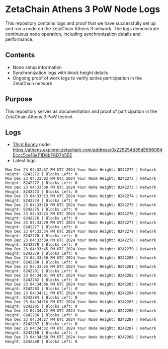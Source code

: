 # ZetaChain Athens 3 PoW Node Logs
This repository contains logs and proof that we have successfully set up and run a node on the ZetaChain Athens 3 network. The logs demonstrate continuous node operation, including synchronization details and performance.

## Contents
- Node setup information
- Synchronization logs with block height details
- Ongoing proof of work logs to verify active participation in the ZetaChain network

## Purpose
This repository serves as documentation and proof of participation in the ZetaChain Athens 3 PoW testnet.

## Logs

- [Third Bunny](https://thirdbunny.xyz/) node: https://athens.explorer.zetachain.com/address/0x225254d35dE666064Eccc5ce16eF1D8bF8D7b5EE
- Latest logs:
```
Mon Dec 23 04:32:57 PM UTC 2024 Your Node Height: 8242272 | Network Height: 8242272 | Blocks Left: 0
Mon Dec 23 04:33:02 PM UTC 2024 Your Node Height: 8242272 | Network Height: 8242272 | Blocks Left: 0
Mon Dec 23 04:33:08 PM UTC 2024 Your Node Height: 8242273 | Network Height: 8242273 | Blocks Left: 0
Mon Dec 23 04:33:13 PM UTC 2024 Your Node Height: 8242274 | Network Height: 8242274 | Blocks Left: 0
Mon Dec 23 04:33:18 PM UTC 2024 Your Node Height: 8242275 | Network Height: 8242275 | Blocks Left: 0
Mon Dec 23 04:33:23 PM UTC 2024 Your Node Height: 8242276 | Network Height: 8242276 | Blocks Left: 0
Mon Dec 23 04:33:29 PM UTC 2024 Your Node Height: 8242277 | Network Height: 8242277 | Blocks Left: 0
Mon Dec 23 04:33:34 PM UTC 2024 Your Node Height: 8242278 | Network Height: 8242278 | Blocks Left: 0
Mon Dec 23 04:33:39 PM UTC 2024 Your Node Height: 8242278 | Network Height: 8242278 | Blocks Left: 0
Mon Dec 23 04:33:45 PM UTC 2024 Your Node Height: 8242279 | Network Height: 8242279 | Blocks Left: 0
Mon Dec 23 04:33:50 PM UTC 2024 Your Node Height: 8242280 | Network Height: 8242280 | Blocks Left: 0
Mon Dec 23 04:33:55 PM UTC 2024 Your Node Height: 8242281 | Network Height: 8242281 | Blocks Left: 0
Mon Dec 23 04:34:01 PM UTC 2024 Your Node Height: 8242282 | Network Height: 8242282 | Blocks Left: 0
Mon Dec 23 04:34:06 PM UTC 2024 Your Node Height: 8242283 | Network Height: 8242283 | Blocks Left: 0
Mon Dec 23 04:34:11 PM UTC 2024 Your Node Height: 8242284 | Network Height: 8242284 | Blocks Left: 0
Mon Dec 23 04:34:16 PM UTC 2024 Your Node Height: 8242285 | Network Height: 8242285 | Blocks Left: 0
Mon Dec 23 04:34:22 PM UTC 2024 Your Node Height: 8242286 | Network Height: 8242286 | Blocks Left: 0
Mon Dec 23 04:34:27 PM UTC 2024 Your Node Height: 8242287 | Network Height: 8242287 | Blocks Left: 0
Mon Dec 23 04:34:32 PM UTC 2024 Your Node Height: 8242287 | Network Height: 8242288 | Blocks Left: 1
Mon Dec 23 04:34:38 PM UTC 2024 Your Node Height: 8242288 | Network Height: 8242288 | Blocks Left: 0
```
